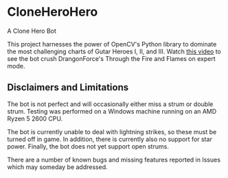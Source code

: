 # CloneHeroHero
A Clone Hero Bot

This project harnesses the power of OpenCV's Python library to dominate the most challenging charts of Gutar Heroes I, II, and III. Watch [this video](https://youtu.be/JSdmY2yV33M) to see the bot crush DrangonForce's Through the Fire and Flames on expert mode.



## Disclaimers and Limitations
The bot is not perfect and will occasionally either miss a strum or double strum. Testing was performed on a Windows machine running on an AMD Ryzen 5 2600 CPU.

The bot is currently unable to deal with lightning strikes, so these must be turned off in game. In addition, there is currently also no support for star power. Finally, the bot does not yet support open strums.

There are a number of known bugs and missing features reported in Issues which may someday be addressed.
